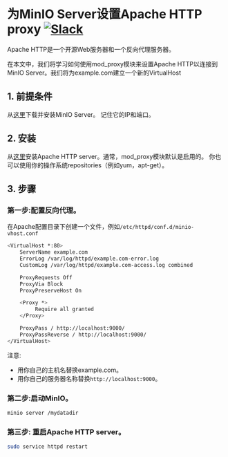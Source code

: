 # 为MinIO Server设置Apache HTTP proxy [![Slack](https://slack.min.io/slack?type=svg)](https://slack.min.io)

Apache HTTP是一个开源Web服务器和一个反向代理服务器。  

在本文中，我们将学习如何使用mod_proxy模块来设置Apache HTTP以连接到MinIO Server。我们将为example.com建立一个新的VirtualHost

## 1. 前提条件

从[这里](https://docs.min.io/docs/minio-quickstart-guide)下载并安装MinIO Server。 记住它的IP和端口。

## 2. 安装

从[这里](https://httpd.apache.org/#downloading)安装Apache HTTP server。通常，mod_proxy模块默认是启用的。
你也可以使用你的操作系统repositories（例如yum，apt-get）。

## 3. 步骤

### 第一步:配置反向代理。

在Apache配置目录下创建一个文件，例如``/etc/httpd/conf.d/minio-vhost.conf``

```sh
<VirtualHost *:80>
    ServerName example.com
    ErrorLog /var/log/httpd/example.com-error.log
    CustomLog /var/log/httpd/example.com-access.log combined

    ProxyRequests Off
    ProxyVia Block
    ProxyPreserveHost On

    <Proxy *>
         Require all granted
    </Proxy>

    ProxyPass / http://localhost:9000/
    ProxyPassReverse / http://localhost:9000/
</VirtualHost>
```

注意: 

* 用你自己的主机名替换example.com。
* 用你自己的服务器名称替换``http://localhost:9000``。


### 第二步:启动MinIO。 

```sh
minio server /mydatadir
```

### 第三步: 重启Apache HTTP server。

```sh
sudo service httpd restart
```
